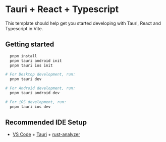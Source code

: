 # Tauri + React + Typescript

This template should help get you started developing with Tauri, React and Typescript in Vite.

## Getting started

```bash
  pnpm install
  pnpm tauri android init
  pnpm tauri ios init

# For Desktop development, run:
  pnpm tauri dev

# For Android development, run:
  pnpm tauri android dev

# For iOS development, run:
  pnpm tauri ios dev
```

## Recommended IDE Setup

- [VS Code](https://code.visualstudio.com/) + [Tauri](https://marketplace.visualstudio.com/items?itemName=tauri-apps.tauri-vscode) + [rust-analyzer](https://marketplace.visualstudio.com/items?itemName=rust-lang.rust-analyzer)
